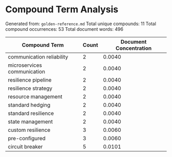 # Compound Term Analysis

Generated from: `golden-reference.md`
Total unique compounds: 11
Total compound occurrences: 53
Total document words: 496

| Compound Term | Count | Document Concentration |
|---------------|-------|------------------------|
| communication reliability | 2 | 0.0040 |
| microservices communication | 2 | 0.0040 |
| resilience pipeline | 2 | 0.0040 |
| resilience strategy | 2 | 0.0040 |
| resource management | 2 | 0.0040 |
| standard hedging | 2 | 0.0040 |
| standard resilience | 2 | 0.0040 |
| state management | 2 | 0.0040 |
| custom resilience | 3 | 0.0060 |
| pre-configured | 3 | 0.0060 |
| circuit breaker | 5 | 0.0101 |
